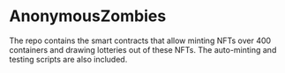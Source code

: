 # AnonymousZombies
The repo contains the smart contracts that allow minting NFTs over 400 containers and drawing lotteries out of these NFTs. The auto-minting and testing scripts are also included.
